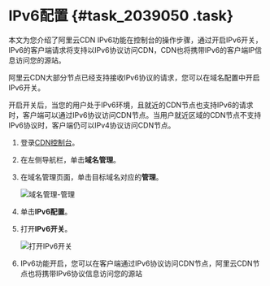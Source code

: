# IPv6配置 {#task_2039050 .task}

本文为您介绍了阿里云CDN IPv6功能在控制台的操作步骤，通过开启IPv6开关，IPv6的客户端请求将支持以IPv6协议访问CDN，CDN也将携带IPv6的客户端IP信息访问您的源站。

阿里云CDN大部分节点已经支持接收IPv6协议的请求，您可以在域名配置中开启IPv6开关。

开启开关后，当您的用户处于IPv6环境，且就近的CDN节点也支持IPv6的请求时，客户端可以通过IPv6协议访问CDN节点。当用户就近区域的CDN节点不支持IPv6协议时，客户端仍可以IPv4协议访问CDN节点。

1.  登录[CDN控制台](https://cdn.console.aliyun.com)。
2.  在左侧导航栏，单击**域名管理**。
3.  在域名管理页面，单击目标域名对应的**管理**。 

    ![域名管理-管理](http://static-aliyun-doc.oss-cn-hangzhou.aliyuncs.com/assets/img/1618167/156764874159014_zh-CN.png)

4.  单击**IPv6配置**。
5.  打开**IPv6开关**。 

    ![打开IPv6开关](http://static-aliyun-doc.oss-cn-hangzhou.aliyuncs.com/assets/img/1618167/156764874159015_zh-CN.png)

6.  IPv6功能开启，您可以在客户端通过IPv6协议访问CDN节点，阿里云CDN节点也将携带IPv6协议信息访问您的源站

